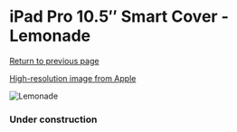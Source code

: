 # iPad Pro 10.5″ Smart Cover - Lemonade

[Return to previous page](/ipad_pro105)

[High-resolution image from Apple](https://store.storeimages.cdn-apple.com/8756/as-images.apple.com/is/MRFG2?wid=4500&hei=4500&fmt=png)

<div style="width: 384px"><img src="/everyphone/MRFG2.png" alt="Lemonade"></div>

### Under construction
